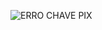 
![ERRO CHAVE PIX](https://user-images.githubusercontent.com/72941469/204525480-a097918a-0cbb-4a38-9415-32f39b266cca.jpeg)
